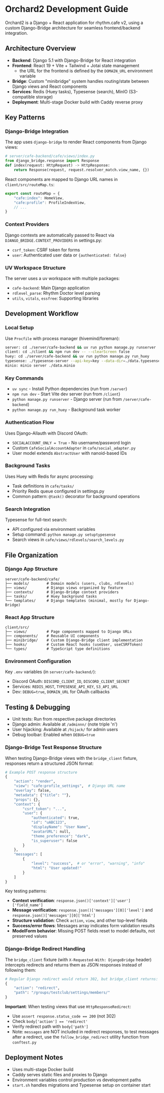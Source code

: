 # Orchard2 Development Guide

Orchard2 is a Django + React application for rhythm.cafe v2, using a custom Django-Bridge architecture for seamless frontend/backend integration.

## Architecture Overview

- **Backend**: Django 5.1 with Django-Bridge for React integration
- **Frontend**: React 19 + Vite + Tailwind + Jotai state management
  - the URL for the frontend is defined by the `DOMAIN_URL` environment variable 
- **Bridge**: Custom "minibridge" system handles routing/state between Django views and React components
- **Services**: Redis (Huey tasks), Typesense (search), MinIO (S3-compatible storage)
- **Deployment**: Multi-stage Docker build with Caddy reverse proxy

## Key Patterns

### Django-Bridge Integration
The app uses `django-bridge` to render React components from Django views:
```python
# server/cafe-backend/cafe/views/index.py
from django_bridge.response import Response
def index(request: HttpRequest) -> HttpResponse:
    return Response(request, request.resolver_match.view_name, {})
```

React components are mapped to Django URL names in `client/src/routeMap.ts`:
```typescript
export const routeMap = {
    "cafe:index": HomeView,
    "cafe:profile": ProfileIndexView,
    // ...
}
```

### Context Providers
Django contexts are automatically passed to React via `DJANGO_BRIDGE.CONTEXT_PROVIDERS` in settings.py:
- `csrf_token`: CSRF token for forms
- `user`: Authenticated user data or `{authenticated: false}`

### UV Workspace Structure
The server uses a uv workspace with multiple packages:
- `cafe-backend`: Main Django application
- `rdlevel_parse`: Rhythm Doctor level parsing
- `utils`, `vitals`, `essfree`: Supporting libraries

## Development Workflow

### Local Setup
Use `Procfile` with process manager (hivemind/foreman):
```bash
server: cd ./server/cafe-backend && uv run python manage.py runserver
client: cd ./client && npm run dev -- --clearScreen false
huey: cd ./server/cafe-backend && uv run python manage.py run_huey
typesense: ./typesense-server --api-key=key --data-dir=./data.typesense
minio: minio server ./data.minio
```

### Key Commands
- `uv sync` - Install Python dependencies (run from `/server`)
- `npm run dev` - Start Vite dev server (run from `/client`)
- `python manage.py runserver` - Django server (run from `/server/cafe-backend`)
- `python manage.py run_huey` - Background task worker

### Authentication Flow
Uses Django-Allauth with Discord OAuth:
- `SOCIALACCOUNT_ONLY = True` - No username/password login
- Custom `CafeSocialAccountAdapter` in `cafe/social_adapter.py`
- User model extends `AbstractUser` with nanoid-based IDs

### Background Tasks
Uses Huey with Redis for async processing:
- Task definitions in `cafe/tasks/`
- Priority Redis queue configured in settings.py
- Common pattern: `@task()` decorator for background operations

### Search Integration
Typesense for full-text search:
- API configured via environment variables
- Setup command: `python manage.py setuptypesense`
- Search views in `cafe/views/rdlevels/search_levels.py`

## File Organization

### Django App Structure
```
server/cafe-backend/cafe/
├── models/        # Domain models (users, clubs, rdlevels)
├── views/         # Django views organized by feature
├── contexts/      # Django-Bridge context providers
├── tasks/         # Huey background tasks
└── templates/     # Django templates (minimal, mostly for Django-Bridge)
```

### React App Structure  
```
client/src/
├── views/         # Page components mapped to Django URLs
├── components/    # Reusable UI components
├── minibridge/    # Custom Django-Bridge client implementation
├── hooks/         # Custom React hooks (useUser, useCSRFToken)
└── types/         # TypeScript type definitions
```

### Environment Configuration
Key `.env` variables (in `server/cafe-backend/`):
- Discord OAuth: `DISCORD_CLIENT_ID`, `DISCORD_CLIENT_SECRET`  
- Services: `REDIS_HOST`, `TYPESENSE_API_KEY`, `S3_API_URL`
- Dev: `DEBUG=true`, `DOMAIN_URL` for OAuth callbacks

## Testing & Debugging

- Unit tests: Run from respective package directories
- Django admin: Available at `/adminnn/` (note triple 'n')
- User hijacking: Available at `/hijack/` for admin users
- Debug toolbar: Enabled when `DEBUG=true`

### Django-Bridge Test Response Structure
When testing Django-Bridge views with the `bridge_client` fixture, responses return a structured JSON format:

```python
# Example POST response structure
{
    "action": "render",
    "view": "cafe:profile_settings",  # Django URL name
    "overlay": false,
    "metadata": {"title": ""},
    "props": {},
    "context": {
        "csrf_token": "...",
        "user": {
            "authenticated": true,
            "id": "uABC123",
            "displayName": "User Name",
            "avatarURL": null,
            "theme_preference": "dark",
            "is_superuser": false
        }
    },
    "messages": [
        {
            "level": "success",  # or "error", "warning", "info"
            "html": "User updated!"
        }
    ]
}
```

Key testing patterns:
- **Context verification**: `response.json()['context']['user']['field_name']`
- **Message verification**: `response.json()['messages'][0]['level']` and `response.json()['messages'][0]['html']`
- **Structure validation**: Check `action`, `view`, and other top-level fields
- **Success/error flows**: Messages array indicates form validation results
- **ModelForm behavior**: Missing POST fields reset to model defaults, not preserved values

### Django-Bridge Redirect Handling
The `bridge_client` fixture (with `X-Requested-With: DjangoBridge` header) intercepts redirects and returns them as JSON responses instead of following them:

```python
# Regular Django redirect would return 302, but bridge_client returns:
{
    "action": "redirect",
    "path": "/groups/testclub/settings/members/"
}
```

**Important**: When testing views that use `HttpResponseRedirect`:
- Use `assert response.status_code == 200` (not 302)
- Check `body['action'] == 'redirect'` 
- Verify redirect path with `body['path']`
- Note: `messages` are NOT included in redirect responses, to test messages after a redirect, use the `follow_bridge_redirect` utility function from `conftest.py`

## Deployment Notes

- Uses multi-stage Docker build
- Caddy serves static files and proxies to Django
- Environment variables control production vs development paths
- `start.sh` handles migrations and Typesense setup on container start
